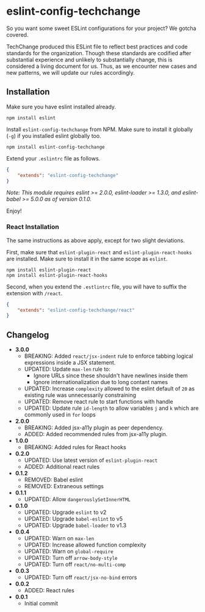 eslint-config-techchange
========================

So you want some sweet ESLint configurations for your project? We gotcha covered.

TechChange produced this ESLint file to reflect best practices and code standards for the organization. Though these standards are codified after substantial experience and unlikely to substantially change, this is considered a living document for us. Thus, as we encounter new cases and new patterns, we will update our rules accordingly.

## Installation

Make sure you have eslint installed already.

`npm install eslint`

Install `eslint-config-techchange` from NPM. Make sure to install it globally (`-g`) if you installed eslint globally too.

`npm install eslint-config-techchange`

Extend your `.eslintrc` file as follows.
```json
{
	"extends": "eslint-config-techchange"
}
```

_Note: This module requires eslint >= 2.0.0, eslint-loader >= 1.3.0, and eslint-babel >= 5.0.0 as of version 0.1.0._

Enjoy!

### React Installation

The same instructions as above apply, except for two slight deviations.

First, make sure that `eslint-plugin-react` and `eslint-plugin-react-hooks` are installed. Make sure to install it in the same scope as `eslint`.

```
npm install eslint-plugin-react
npm install eslint-plugin-react-hooks
```

Second, when you extend the `.estlintrc` file, you will have to suffix the extension with `/react`.
```json
{
	"extends": "eslint-config-techchange/react"
}
```

## Changelog

- **3.0.0**
	- BREAKING: Added `react/jsx-indent` rule to enforce tabbing logical expressions inside a JSX statement.
	- UPDATED: Update `max-len` rule to:
		- Ignore URLs since these shouldn't have newlines inside them
		- Ignore internationalization due to long contant names
	- UPDATED: Increase `complexity` allowed to the eslint default of `20` as existing rule was unnecessarily constraining
	- UPDATED: Remove react rule to start functions with handle
	- UPDATED: Update rule `id-length` to allow variables `j` and `k` which are commonly used in `for` loops
- **2.0.0**
	- BREAKING: Added jsx-a11y plugin as peer dependency.
	- ADDED: Added recommended rules from jsx-a11y plugin.
- **1.0.0**
	- BREAKING: Added rules for React hooks
- **0.2.0**
	- UPDATED: Use latest version of `eslint-plugin-react`
	- ADDED: Additional react rules
- **0.1.2**
	- REMOVED: Babel eslint
	- REMOVED: Extraneous settings
- **0.1.1**
	- UPDATED: Allow `dangerouslySetInnerHTML`
- **0.1.0**
	- UPDATED: Upgrade `eslint` to v2
	- UPDATED: Upgrade `babel-eslint` to v5
	- UPDATED: Upgrade `babel-loader` to v1.3
- **0.0.4**
	- UPDATED: Warn on `max-len`
	- UPDATED: Increase allowed function complexity
	- UPDATED: Warn on `global-require`
	- UPDATED: Turn off `arrow-body-style`
	- UPDATED: Turn off `react/no-multi-comp`
- **0.0.3**
	- UPDATED: Turn off `react/jsx-no-bind` errors
- **0.0.2**
	- ADDED: React rules
- **0.0.1**
	- Initial commit
